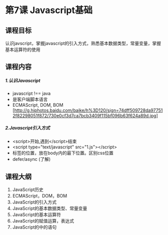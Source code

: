 # 第7课 Javascript基础

## 课程目标
认识javscript，掌握javascript的引入方式，熟悉基本数据类型，常量变量，掌握基本运算符的使用

## 课程内容

##### 1.认识Javascript
- javascript !== java
- 是客户端脚本语言
- ECMAScript, DOM, BOM [http://g.hiphotos.baidu.com/baike/h%3D120/sign=74dff509728da977512f82298051f872/730e0cf3d7ca7bcb3409f115bf096b63f624a89d.jpg]

##### 2.Javascript引入方式
- \<script>开始,遇到\</script>结束
- \<script type="text/javascript" src="1.js">\</script>
- 标签的位置，放在body内的最下位置。区别css位置
- defer/async (了解)
 

## 课程大纲
1. JavaScript历史
2. ECMAScript，DOM，BOM
2. JavaScript的引入方式
3. JavaScript的基本数据类型、常量变量
4. JavaScript的基本运算符
5. JavaScript的赋值运算，表达式
6. JavaScript的中的语句

